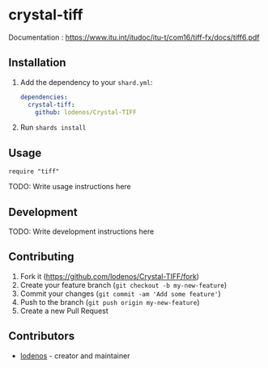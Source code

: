 # crystal-tiff

Documentation : https://www.itu.int/itudoc/itu-t/com16/tiff-fx/docs/tiff6.pdf

## Installation

1. Add the dependency to your `shard.yml`:

   ```yaml
   dependencies:
     crystal-tiff:
       github: lodenos/Crystal-TIFF
   ```

2. Run `shards install`

## Usage

```crystal
require "tiff"
```

TODO: Write usage instructions here

## Development

TODO: Write development instructions here

## Contributing

1. Fork it (<https://github.com/lodenos/Crystal-TIFF/fork>)
2. Create your feature branch (`git checkout -b my-new-feature`)
3. Commit your changes (`git commit -am 'Add some feature'`)
4. Push to the branch (`git push origin my-new-feature`)
5. Create a new Pull Request

## Contributors

- [lodenos](https://github.com/lodenos) - creator and maintainer
